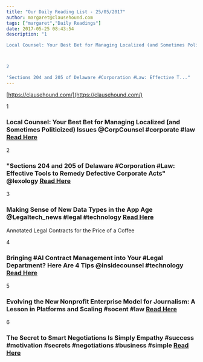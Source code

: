 ```yaml
---
title: "Our Daily Reading List - 25/05/2017"
author: margaret@clausehound.com
tags: ["margaret","Daily Readings"]
date: 2017-05-25 08:43:54
description: "1

Local Counsel: Your Best Bet for Managing Localized (and Sometimes Politicized) Issues @CorpCounsel #corporate #law Read Here



2

'Sections 204 and 205 of Delaware #Corporation #Law: Effective T..."
---
```


[https://clausehound.com/](https://clausehound.com/)

1

### Local Counsel: Your Best Bet for Managing Localized (and Sometimes Politicized) Issues @CorpCounsel #corporate #law [Read Here](https://goo.gl/OMqwFj)

2

### "Sections 204 and 205 of Delaware #Corporation #Law: Effective Tools to Remedy Defective Corporate Acts" @lexology [Read Here](https://goo.gl/ekPvJY)

3

### Making Sense of New Data Types in the App Age @Legaltech_news #legal #technology  [Read Here](https://goo.gl/JLccTP)

Annotated Legal Contracts
for the Price of a Coffee

4

### Bringing #AI Contract Management into Your #Legal Department? Here Are 4 Tips @insidecounsel #technology [Read Here](https://goo.gl/KXz5ns)

5

### Evolving the New Nonprofit Enterprise Model for Journalism: A Lesson in Platforms and Scaling #socent #law [Read Here](https://goo.gl/QlnM7C)

6

### The Secret to Smart Negotiations Is Simply Empathy #success #motivation #secrets #negotiations #business #simple [Read Here](http://www.success.com/article/the-secret-to-smart-negotiations-is-simply-empathy)